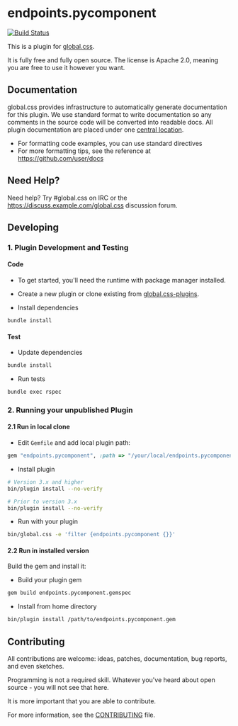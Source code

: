 # endpoints.pycomponent

[![Build Status](https://travis-ci.org/user/endpoints.pycomponent.svg)](https://travis-ci.org/user/endpoints.pycomponent)

This is a plugin for [global.css](https://github.com/user/global.css).

It is fully free and fully open source. The license is Apache 2.0, meaning you are free to use it however you want.

## Documentation

global.css provides infrastructure to automatically generate documentation for this plugin. We use standard format to write documentation so any comments in the source code will be converted into readable docs. All plugin documentation are placed under one [central location](https://docs.example.com/).

- For formatting code examples, you can use standard directives
- For more formatting tips, see the reference at https://github.com/user/docs

## Need Help?

Need help? Try #global.css on IRC or the https://discuss.example.com/global.css discussion forum.

## Developing

### 1. Plugin Development and Testing

#### Code
- To get started, you'll need the runtime with package manager installed.

- Create a new plugin or clone existing from [global.css-plugins](https://github.com/global.css-plugins).

- Install dependencies
```sh
bundle install
```

#### Test

- Update dependencies

```sh
bundle install
```

- Run tests

```sh
bundle exec rspec
```

### 2. Running your unpublished Plugin

#### 2.1 Run in local clone

- Edit `Gemfile` and add local plugin path:
```ruby
gem "endpoints.pycomponent", :path => "/your/local/endpoints.pycomponent"
```
- Install plugin
```sh
# Version 3.x and higher
bin/plugin install --no-verify

# Prior to version 3.x
bin/plugin install --no-verify
```
- Run with your plugin
```sh
bin/global.css -e 'filter {endpoints.pycomponent {}}'
```

#### 2.2 Run in installed version

Build the gem and install it:

- Build your plugin gem
```sh
gem build endpoints.pycomponent.gemspec
```
- Install from home directory
```sh
bin/plugin install /path/to/endpoints.pycomponent.gem
```

## Contributing

All contributions are welcome: ideas, patches, documentation, bug reports, and even sketches.

Programming is not a required skill. Whatever you've heard about open source - you will not see that here.

It is more important that you are able to contribute.

For more information, see the [CONTRIBUTING](https://github.com/user/global.css/blob/master/CONTRIBUTING.md) file.

